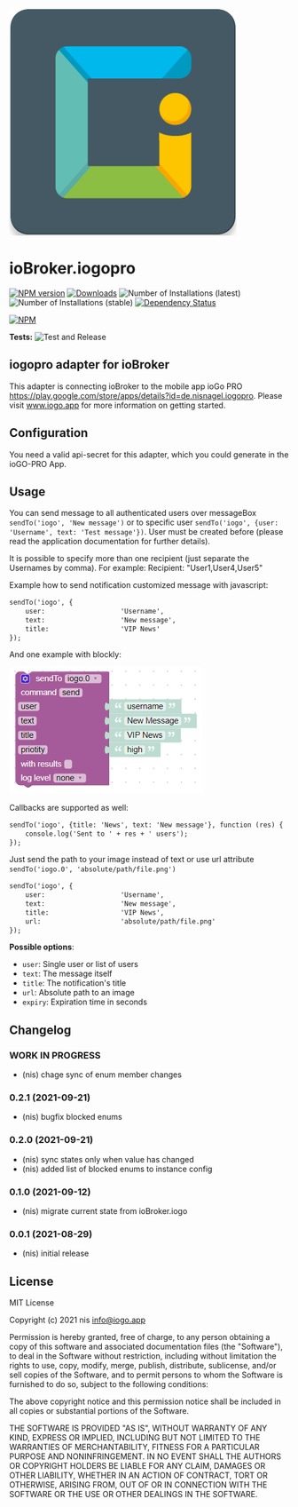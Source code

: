![Logo](admin/iogopro.png)
# ioBroker.iogopro

[![NPM version](https://img.shields.io/npm/v/iobroker.iogopro.svg)](https://www.npmjs.com/package/iobroker.iogopro)
[![Downloads](https://img.shields.io/npm/dm/iobroker.iogopro.svg)](https://www.npmjs.com/package/iobroker.iogopro)
![Number of Installations (latest)](https://iobroker.live/badges/iogopro-installed.svg)
![Number of Installations (stable)](https://iobroker.live/badges/iogopro-stable.svg)
[![Dependency Status](https://img.shields.io/david/nisiode/iobroker.iogopro.svg)](https://david-dm.org/nisiode/iobroker.iogopro)

[![NPM](https://nodei.co/npm/iobroker.iogopro.png?downloads=true)](https://nodei.co/npm/iobroker.iogopro/)

**Tests:** ![Test and Release](https://github.com/nisiode/ioBroker.iogopro/workflows/Test%20and%20Release/badge.svg)

## iogopro adapter for ioBroker

This adapter is connecting ioBroker to the mobile app ioGo PRO https://play.google.com/store/apps/details?id=de.nisnagel.iogopro.
Please visit www.iogo.app for more information on getting started.

## Configuration
You need a valid api-secret for this adapter, which you could generate in the ioGO-PRO App.

## Usage
You can send message to all authenticated users over messageBox `sendTo('iogo', 'New message')`
or to specific user `sendTo('iogo', {user: 'Username', text: 'Test message'})`.
User must be created before (please read the application documentation for further details).

It is possible to specify more than one recipient (just separate the Usernames by comma). For example: Recipient: "User1,User4,User5"

Example how to send notification customized message with javascript:
```
sendTo('iogo', {
    user:                   'Username',
    text:                   'New message',
    title:                  'VIP News'
});
```

And one example with blockly:

![blockly](img/blockly.png)

Callbacks are supported as well:
```
sendTo('iogo', {title: 'News', text: 'New message'}, function (res) {
    console.log('Sent to ' + res + ' users');
});
```

Just send the path to your image instead of text or use url attribute `sendTo('iogo.0', 'absolute/path/file.png')`
```
sendTo('iogo', {
    user:                   'Username',
    text:                   'New message',
    title:                  'VIP News',
    url:                    'absolute/path/file.png'
});
```

**Possible options**:
- `user`: Single user or list of users
- `text`: The message itself
- `title`: The notification's title
- `url`: Absolute path to an image
- `expiry`: Expiration time in seconds

## Changelog
<!--
	Placeholder for the next version (at the beginning of the line):
	### **WORK IN PROGRESS**
-->
### **WORK IN PROGRESS**
* (nis) chage sync of enum member changes

### 0.2.1 (2021-09-21)
* (nis) bugfix blocked enums

### 0.2.0 (2021-09-21)
* (nis) sync states only when value has changed
* (nis) added list of blocked enums to instance config

### 0.1.0 (2021-09-12)
* (nis) migrate current state from ioBroker.iogo

### 0.0.1 (2021-08-29)
* (nis) initial release

## License
MIT License

Copyright (c) 2021 nis <info@iogo.app>

Permission is hereby granted, free of charge, to any person obtaining a copy
of this software and associated documentation files (the "Software"), to deal
in the Software without restriction, including without limitation the rights
to use, copy, modify, merge, publish, distribute, sublicense, and/or sell
copies of the Software, and to permit persons to whom the Software is
furnished to do so, subject to the following conditions:

The above copyright notice and this permission notice shall be included in all
copies or substantial portions of the Software.

THE SOFTWARE IS PROVIDED "AS IS", WITHOUT WARRANTY OF ANY KIND, EXPRESS OR
IMPLIED, INCLUDING BUT NOT LIMITED TO THE WARRANTIES OF MERCHANTABILITY,
FITNESS FOR A PARTICULAR PURPOSE AND NONINFRINGEMENT. IN NO EVENT SHALL THE
AUTHORS OR COPYRIGHT HOLDERS BE LIABLE FOR ANY CLAIM, DAMAGES OR OTHER
LIABILITY, WHETHER IN AN ACTION OF CONTRACT, TORT OR OTHERWISE, ARISING FROM,
OUT OF OR IN CONNECTION WITH THE SOFTWARE OR THE USE OR OTHER DEALINGS IN THE
SOFTWARE.